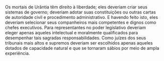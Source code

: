 ﻿Os mortais de Urântia têm direito à liberdade; eles deveriam criar seus sistemas de governo; deveriam adotar suas constituições ou outras cartas de autoridade civil e procedimento administrativo. E havendo feito isto, eles deveriam selecionar seus companheiros mais competentes e dignos como chefes executivos. Para representantes no poder legislativo deveriam eleger apenas aqueles intelectual e moralmente qualificados para desempenhar tais sagradas responsabilidades. Como juízes dos seus tribunais mais altos e supremos deveriam ser escolhidos apenas aqueles dotados de capacidade natural e que se tornaram sábios por meio de ampla experiência.